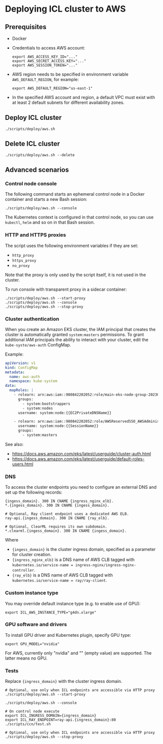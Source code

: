 # Deploying ICL cluster to AWS

## Prerequisites

* Docker 
* Credentials to access AWS account:

    ```shell
    export AWS_ACCESS_KEY_ID="..."
    export AWS_SECRET_ACCESS_KEY="..."
    export AWS_SESSION_TOKEN="..."
    ```

* AWS region needs to be specified in environment variable `AWS_DEFAULT_REGION`, for example:

    ```shell
    export AWS_DEFAULT_REGION="us-east-1"
    ```

* In the specified AWS account and region, a default VPC must exist with at least 2 default subnets for different availability zones.

## Deploy ICL cluster

```shell
./scripts/deploy/aws.sh
```

## Delete ICL cluster

```shell
./scripts/deploy/aws.sh --delete
```

## Advanced scenarios

### Control node console

The following command starts an ephemeral control node in a Docker container and starts a new Bash session:   

```shell
./scripts/deploy/aws.sh --console
```

The Kubernetes context is configured in that control node,
so you can use `kubectl`, `helm` and so on in that Bash session. 

### HTTP and HTTPS proxies

The script uses the following environment variables if they are set:

* `http_proxy`
* `https_proxy`
* `no_proxy`

Note that the proxy is only used by the script itself, it is not used in the cluster.

To run console with transparent proxy in a sidecar container:

```shell
./scripts/deploy/aws.sh --start-proxy
./scripts/deploy/aws.sh --console
./scripts/deploy/aws.sh --stop-proxy
```

### Cluster authentication

When you create an Amazon EKS cluster, the IAM principal that creates the cluster is automatically granted `system:masters` permissions.
To grant additional IAM principals the ability to interact with your cluster, edit the `kube-syste/aws-auth` ConfigMap.

Example:

```yaml
apiVersion: v1
kind: ConfigMap
metadata:
  name: aws-auth
  namespace: kube-system
data:
  mapRoles: |
    - rolearn: arn:aws:iam::980842202052:role/main-eks-node-group-20230119212622560000000001
      groups:
        - system:bootstrappers
        - system:nodes
      username: system:node:{{EC2PrivateDNSName}}

    - rolearn: arn:aws:iam::980842202052:role/AWSReservedSSO_AWSAdministratorAccess_bf7da1573ba8f7c9
      username: system:node:{{SessionName}}
      groups:
        - system:masters
```

See also:

* https://docs.aws.amazon.com/eks/latest/userguide/cluster-auth.html
* https://docs.aws.amazon.com/eks/latest/userguide/default-roles-users.html

### DNS

To access the cluster endpoints you need to configure an external DNS and set up the following
records:

```shell
{ingess_domain}. 300 IN CNAME {ingress_nginx_elb}.
*.{ingess_domain}. 300 IN CNAME {ingess_domain}.

# Optional, Ray client endpoint uses a dedicated AWS ELB.
ray-api.{ingess_domain}. 300 IN CNAME {ray_elb}.
 
# Optional, ClearML requires its own subdomain.
*.clearml.{ingess_domain}. 300 IN CNAME {ingess_domain}.
```

Where

* `{ingess_domain}` is the cluster ingress domain, specified as a parameter for cluster creation.
* `{ingress_nginx_elb}` is a DNS name of AWS CLB tagged with `kubernetes.io/service-name = ingress-nginx/ingress-nginx-controller`.
* `{ray_elb}` is a DNS name of AWS CLB tagged with `kubernetes.io/service-name = ray/ray-client`.

### Custom instance type

You may override default instance type (e.g. to enable use of GPU):

```shell
export ICL_AWS_INSTANCE_TYPE="g4dn.xlarge"
```

### GPU software and drivers

To install GPU driver and Kubernetes plugin, specify GPU type:
```shell
export GPU_MODEL="nvidia"
```

For AWS, currently only "nvidia" and "" (empty value) are supported. The latter means no GPU.

### Tests

Replace `{ingress_domain}` with the cluster ingress domain.

```shell
# Optional, use only when ICL endpoints are accessible via HTTP proxy
./scripts/deploy/aws.sh --start-proxy

./scripts/deploy/aws.sh --console

# On control node execute
export ICL_INGRESS_DOMAIN={ingress_domain}
export ICL_RAY_ENDPOINT=ray-api.{ingress_domain}:80
./scripts/ccn/test.sh

# Optional, use only when ICL endpoints are accessible via HTTP proxy
./scripts/deploy/aws.sh --stop-proxy
```
